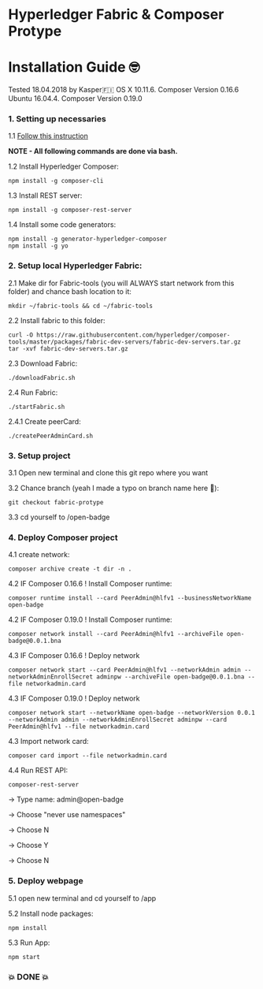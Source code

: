 # Hyperledger Fabric & Composer Protype
<h1>Installation Guide 🤓 </h1>

Tested 18.04.2018 by Kasper🇫🇮
OS X 10.11.6. Composer Version 0.16.6
Ubuntu 16.04.4. Composer Version 0.19.0

<h3>1. Setting up necessaries</h3>

1.1  [Follow this instruction](https://hyperledger.github.io/composer/latest/installing/installing-prereqs)

<strong>NOTE - All following commands are done via bash. </strong>

1.2 Install Hyperledger Composer:

```
npm install -g composer-cli
```

1.3 Install REST server:
```
npm install -g composer-rest-server
```

1.4 Install some code generators:
```
npm install -g generator-hyperledger-composer
npm install -g yo
```

<h3>2. Setup local Hyperledger Fabric:</h3>
2.1 Make dir for Fabric-tools (you will ALWAYS start network from this folder) and chance bash location to it:

```
mkdir ~/fabric-tools && cd ~/fabric-tools
```

2.2 Install fabric to this folder:
```
curl -O https://raw.githubusercontent.com/hyperledger/composer-tools/master/packages/fabric-dev-servers/fabric-dev-servers.tar.gz
tar -xvf fabric-dev-servers.tar.gz
```

2.3 Download Fabric:
```
./downloadFabric.sh
```

2.4 Run Fabric:
```
./startFabric.sh
```

2.4.1 Create peerCard:
```
./createPeerAdminCard.sh
```

<h3>3. Setup project</h3>
3.1 Open new terminal and clone this git repo where you want

3.2 Chance branch (yeah I made a typo on branch name here 🙈):
```
git checkout fabric-protype
```



3.3 cd yourself to /open-badge

<h3>4. Deploy Composer project</h3>

4.1 create network:
```
composer archive create -t dir -n .
```

4.2 IF Composer 0.16.6 ! Install Composer runtime:
```
composer runtime install --card PeerAdmin@hlfv1 --businessNetworkName open-badge
```

4.2 IF Composer 0.19.0 ! Install Composer runtime:
```
composer network install --card PeerAdmin@hlfv1 --archiveFile open-badge@0.0.1.bna
```

4.3 IF Composer 0.16.6 ! Deploy network
```
composer network start --card PeerAdmin@hlfv1 --networkAdmin admin --networkAdminEnrollSecret adminpw --archiveFile open-badge@0.0.1.bna --file networkadmin.card
```

4.3 IF Composer 0.19.0 ! Deploy network
```
composer network start --networkName open-badge --networkVersion 0.0.1 --networkAdmin admin --networkAdminEnrollSecret adminpw --card PeerAdmin@hlfv1 --file networkadmin.card
```

4.3 Import network card:
```
composer card import --file networkadmin.card
```

4.4 Run REST API:
```
composer-rest-server
```

<p>-> Type name: admin@open-badge</p>
<p>-> Choose "never use namespaces"</p>
<p>-> Choose N</p>
<p>-> Choose Y</p>
<p>-> Choose N</p>

<h3>5. Deploy webpage</h3>

5.1 open new terminal and cd yourself to <gitrepo>/app

5.2 Install node packages:
```
npm install
```

5.3 Run App:
```
npm start
```

<h3>💥 DONE 💥</h3>



















